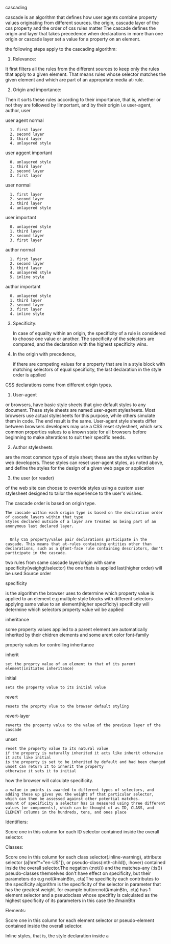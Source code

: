 cascading

  cascade is an algorithm that defines how user agents combine property values originating from different sources.
  the origin, cascade layer of the css property and the order of css rules matter
  The cascade defines the origin and layer that takes precedence when declarations in more than one origin or cascade layer set a value for a property on an element.


the following steps apply to the cascading algorithm:


1. Relevance:

  It first filters all the rules from the different sources to keep only the rules that apply to a given element. That means rules whose selector matches the given element and which are part of an appropriate media at-rule.


2. Origin and importance: 

  Then it sorts these rules according to their importance, that is, whether or not they are followed by !important, and by their origin i.e user-agent, author, user


  user agent normal

      1. first layer
      2. second layer
      3. third layer
      4. unlayered style

  user aggent important

      0. unlayered style
      1. third layer
      2. second layer
      3. first layer
      
  user normal

      1. first layer
      2. second layer
      3. third layer
      4. unlayered style

  user important

      0. unlayered style
      1. third layer
      2. second layer
      3. first layer

  author normal

      1. first layer
      2. second layer
      3. third layer
      4. unlayered style
      5. inline style

  author important

      0. unlayered style
      1. third layer
      2. second layer
      3. first layer
      4. inline style


3. Specificity:

    In case of equality within an origin, the specificity of a rule is considered to choose one value or another. The specificity of the selectors are compared, and the declaration with the highest specificity wins.

4.  In the origin with precedence,

     if there are competing values for a property that are in a style block with matching selectors of equal specificity, the last declaration in the style order is applied


CSS declarations come from different origin types.

1. User-agent

  or browsers, have basic style sheets that give default styles to any document. These style sheets are named user-agent stylesheets. Most browsers use actual stylesheets for this purpose, while others simulate them in code. The end result is the same.
  User-agent style sheets differ between browsers developers may use a CSS reset stylesheet, which sets common properties values to a known state for all browsers before beginning to make alterations to suit their specific needs.

2. Author stylesheets 

  are the most common type of style sheet; these are the styles written by web developers. These styles can reset user-agent styles, as noted above, and define the styles for the design of a given web page or application

3. the user (or reader) 

  of the web site can choose to override styles using a custom user stylesheet designed to tailor the experience to the user's wishes. 

  The cascade order is based on origin type. 

    The cascade within each origin type is based on the declaration order of cascade layers within that type
    Styles declared outside of a layer are treated as being part of an anonymous last declared layer.


      Only CSS property/value pair declarations participate in the cascade. This means that at-rules containing entities other than declarations, such as a @font-face rule containing descriptors, don't participate in the cascade.




two rules from same cascade layer/origin with same specificity(weighgt/selector) the one thats is applied last(higher order) will be used
Source order

specificity

  is the algorithm the browser uses to determine which property value is applied to an element
  e.g multiple style blocks with different selectors applying same value to an element(higher specificity)
  specificity will determine which selectors property value wil be applied 


inheritance

  some property values applied to a parent element are automatically inherited by their chidren elements and some arent 
  color font-family


property values for controlling inheritance 

  inherit

    set the proprty value of an element to that of its parent element(initiates inheritance)
  initial

    sets the property value to its initial value

  revert

    resets the proprty vlue to the browser default styling

  revert-layer

    reverts the property value to the value of the previous layer of the cascade

  unset

    reset the property value to its natural value
    if the property is naturally inherited it acts like inherit otherwise it acts like initial
    is the property is set to be inherited by default and had been changed  unset can return it to inherit the property
    otherwise it sets it to initial


 how the browser will calculate specificity.

    a value in points is awarded to different types of selectors, and adding these up gives you the weight of that particular selector, which can then be assessed against other potential matches.
    amount of specificity a selector has is measured using three different values (or components), which can be thought of as ID, CLASS, and ELEMENT columns in the hundreds, tens, and ones place


Identifiers: 
  
  Score one in this column for each ID selector contained inside the overall selector.


Classes: 

  Score one in this column for each class selector(.inline-warning), attribute selector (a[href*="en-US"]), or pseudo-class(:nth-child(), :hover) contained inside the overall selector.The negation (:not()) and the matches-any (:is()) pseudo-classes themselves don't have effect on specificity, but their parameters do e.g not(#mainBtn, .cta)The specificity each contributes to the specificity algorithm is the specificity of the selector in parameter that has the greatest weight. for example button:not(#mainBtn, .cta)
  has 1 element selector and a pseudoclass whose specifity is calculated as the highest specificity of its parameters in this case the 
  #mainBtn


Elements: 

  Score one in this column for each element selector or pseudo-element contained inside the overall selector.
  
  Inline styles, that is, the style declaration inside a <style> attribute take precedence over all normal styles, no matter the specificity.

    There are three factors to consider, listed here in increasing order of importance. Later ones overrule earlier ones

      Source order

      Specificity
      
      Importance


The effect of CSS location

  it is important to note that the precedence of a CSS declaration depends on what stylesheet and cascade layer it is specified in.
  possible for users to set custom stylesheets to override the developer's styles
  declare developer styles in cascade layers
  you can make non-layered styles override styles declared in layers
  you can make styles declared in later layers override styles from earlier declared layers
  you can import the external stylesheet into a cascade layer so that all of your styles easily override the imported styles without worrying about third-party selector specificity.


Order of overriding declarations

  1. Declarations in user agent style sheets (e.g. the browser's default styles, used when no other styling is set).
  2. Declarations in user stylesheets  (custom styles set by a user).
  3. Declarations in author stylesheets (these are the styles set by us, the web developers).
  4. Important declarations in author style sheets
  5. Important declarations in user style sheets
  6. Important declarations in user agent style sheets



      When you declare CSS in cascade layers, the order of precedence is determined by the order in which the layers are declared
      CSS styles declared outside of any layer are combined together, in the order in which those styles are declared, into an unnamed layer, as if it were the last declared layer.
      later layers take precedence over earlier defined layers except for the important declarations, which take precedence over all other declarations.

      When you have multiple style blocks in different layers providing competing values for a property on a single element
      the layer in which the styles are declared determine the precedence
      Specifity between layers doesn't matter, but specificity within a single layer still does.

    Precedence Order,	Style Origin,	Importance

        user-agent - first declared layer	normal
        user-agent - last declared layer
        user-agent - unlayered styles

   
        user - first declared layer	normal
        user - last declared layer
        user - unlayered styles

        author - first declared layer	normal
        author - last declared layer
        author - unlayered styles
        inline style

        animations	

        author - unlayered styles	!important
        author - last declared layer
        author - first declared layer
        inline style

        user - unlayered styles	!important
        user - last declared layer
        user - first declared styles

        user-agent - unlayered styles	!important
        user-agent - last declared layer
        user-agent - first declared styles

    	  transitions	


Resetting styles

  After your content has finished altering styles, it may find itself in a situation where it needs to restore them to a known state. This may happen in cases of animations, theme changes, and so forth.The CSS property all lets you quickly set (almost) everything in CSS back to a known state.

    all lets you opt to immediately restore all properties to:

      1. initial (default) state 
      2. a specific origin (the user-agent stylesheet, the author stylesheet, or the user stylesheet unset
      3. the state inherited from the previous level of the cascade  revert layer

    Important styles declared outside of any cascade layer have lower precedence than those declared as part of a layer



SELECTORS

  ID 

  CLASSES

  TYPE/ELEMENTS

  PSEUDO-CLASSES selects elements that are in a specific state,

  PSEUDO-ELEMENTS style part of an element other than the element itself

  universal selector *


      article :first-child selects all the first children of the article element

      article:first-child selects any article element that is the first child of its parent

  Child combinator >

    It matches only those elements matched by the second selector that are the direct children of elements matched by the first
    Descendant elements further down the hierarchy don't match
    article > p selects all the paragraphs that are direct children of the article element

  Descendant combinator (" ")

    typically represented by a single space (" ") character
    two selectors such that elements matched by the second selector are selected if they have an ancestor (parent, parent's parent, parent's parent's parent, etc) element matching the first selector.
    article p selects all the paragraphs that are descendants of the article element 
    Selectors that utilize a descendant combinator are called descendant selectors.


  Adjacent sibling combinator

    The adjacent sibling selector (+) is placed between two CSS selectors. 
    It matches only those elements matched by the second selector that are <i>the next sibling</i> (immediately preceded) element of the first selector. they have to be directly adjacent to each other.
    p + img

  General sibling combinator

    select siblings of an element even if they are not directly adjacent to the element itself.
    article ~ p selects all the incidences of p that are  that come anywhere after img element and may not be immediate siblings
    the ~ combinator is used to select siblings of an element, even if they are not directly adjacent to the element itself.


      trageting classes on particluar elements use the type.class notation



  targeting elements by attribute

    li[class] selects all the list items that have the class attribute
    li[class="a"] selects all the list items that have the class attribute set to "a" and no other clases
    li[class~="a"] selects all the list items that have the class attribute set to "a" or another space-separated  class "b" and no other classes


  Substring matching selectors

    li[class^="box-"] selects all the list items that have the class attribute set to a value that starts with "box-"
    li[class$="-box"] selects all the list items that have the class attribute set to a value that ends with "-box"
    li[class*="-box"] selects all the list items that have the class attribute set to a value that contains "-box" anywhere in the value

      Element indices are 1-based.









The box model

Everything in CSS has a box around.

two types of boxes

  1. block box
  2. inline box

TYPES OF DISPLAY

  OUTER DISPLAY TYPE - BLOCK, INLINE

  INNER DISPLAY TYPE - flex, inline-flex, inline-block, block-inline, inline-block, none


block box

  The box will break onto a new line.
  The width and height properties are respected.
  Padding, margin and border will cause other elements to be pushed away from the box
  The box will extend in the inline direction to fill the space available in its container. In most cases, the box will become as wide as its container, filling up 100% of the space available.

inline box

  The box will not break onto a new line.
  The width and height properties will not apply
  Vertical padding, margins, and borders will apply but will not cause other inline boxes to move away from the box.
  Horizontal padding, margins, and borders will apply and will cause other inline boxes to move away from the box.
  Some HTML elements, such as <a>, <span>, <em> and <strong> use inline as their outer display type by default.

CSS box model

  how the different parts of a box — margin, border, padding, and content — work together to create a box that you can see on a page
  Content box: The area where your content is displayed; size it using properties like inline-size and block-size or width and height.
  Padding box: The padding sits around the content as white space; size it using padding and related properties.
  Border box: The border box wraps the content and any padding; size it using border and related properties.
  Margin box: The margin is the outermost layer, wrapping the content, padding, and border as whitespace between this box and other elements; size it using margin and related properties.


The standard CSS box model

  Any padding and border is added to the content box width to get the full width occupied by the box.
  the margin is not counted towards the actual size of the box — sure, it affects the total space that the box will take up on the page, but only the space outside the box.
    .box {
      box-sizing: content-box;
    }

The alternative CSS box 

  any width is the width of the visible box on the page.The content area width is that width minus the width for the padding and border.
  No need to add up the border and padding to get the real size of the box.


    html {
      box-sizing: border-box;
    }
    *, *::before, *::after {
      box-sizing: inherit;
    }



Margin

  The margin is an invisible space around your box. It pushes other elements away from the box.
  Margins can have positive or negative values. Setting a negative margin on one side of your box can cause it to overlap other things on the page.

Margin collapsing

  The top and bottom margins of blocks are sometimes combined (collapsed) into a single margin whose size is the largest of the individual margins (or just one of them, if they are equal), 


  two elements whose margins touch have positive or negative margins:
    1. Two positive margins will combine to become one margin. Its size will be equal to the largest individual margin.
    2. Two negative margins will combine to become one margin. Its size will be equal to the smallest individual margin. the one closest to zero
    3. If one margin is negative, its value will be subtracted from the total.


Margin collapsing occurs in three basic cases:

  Adjacent siblings

    The margins of adjacent siblings are collapsed into a single margin.
  No content separating parent and descendants
    The margins of the parent and descendants are collapsed into a single margin.
    If there is no border, padding, inline part The collapsed margin ends up outside the parent.
  Empty blocks
  If there is no border, padding, inline content, height, or min-height to separate a block's margin-top from its margin-bottom, then its top and bottom margins collapse.




Borders

    The border is drawn between the margin and the padding of a box. If you are using the standard box model, the size of the border is added to the width and height of the box. If you are using the alternative box model then the size of the border makes the content box smaller as it takes up some of that available width and height.





Padding

  The padding sits between the border and the content area and is used to push the content away from the border. Unlike margins, you cannot have a negative padding. Any background applied to your element will display behind the padding.


display: inline-block

  special value of display, which provides a middle ground between inline and block
  use it if you do not want an item to break onto a new line but you want its height and width to be respected
  unlike inline
  The width and height properties are respected.
    padding, margin, and border will cause other elements to be pushed away from the box.
    It does not, however, break onto a new line,

      for example a span with a width height padding and border appllied to it
      the height and width are ignored
      the vertical margin padding and border apply but do not make the sorrounding items respect the width and height of the span
      the horizontal margin padding and border apply and make the surrounding items respect horizontal space
      if you add inline block the item doesnt break to ane wline but its vertical boder margin and padding apply and make the surrounding items respect the height of the span

      when padding of an inline element appears to overlap the border of the parent block set the display of the element to inline-blockso that its vertical space is respected

  <img  href="https://developer.mozilla.org/en-US/docs/Learn/CSS/Building_blocks/The_box_model/box-model-devtools.png"/>


  A writing mode in CSS refers to whether the text is running horizontally or vertically. The writing-mode  property lets us switch from one writing mode to another.

  writing-mode: horizontal-tb

    a writing mode that is written horizontally and block direction from the top of the page to the bottom of the page. 
    block-top to bottom inline block-left to right

  writing-mode: vertical-lr

    this is a writing mode that is written vertically and block direction is from left to right. 
    block-left to right inline block-top to bottom
  writing-mode: vertical-rl

    this is a writing mode that is written vertically and  block flows from right to left.
    block-right to left inline top to bottom



    When we switch the writing mode, we are changing which direction is block and which is inline.

      In a horizontal-tb writing mode the block direction runs from top to bottom;
      In a vertical-lr writing mode the block direction runs from left to right;
      In a vertical-rl writing mode the block direction runs from right to left.

  block dimension is always the direction blocks are displayed on the page in the writing mode in use
  inline dimension is always the direction a sentence flows.
      ![alt text](https://developer.mozilla.org/en-US/docs/Learn/CSS/Building_blocks/Handling_different_text_directions/horizontal-tb.png)

Logical properties and values (flow relative versions of the physical properties)

  two boxes again — one with a horizontal-tb writing mode and one with vertical-rl. I have given both of these boxes a width. You can see that when the box is in the vertical writing mode, it still has a width, and this is causing the text to overflow.
  When we're in a vertical writing mode we want the box to expand in the block dimension just like it does in the horizontal mode
  CSS has recently developed a set of mapped properties. These essentially replace physical properties — things like width and height — with logical, or flow relative versions.
  The property mapped to width when in a horizontal writing mode is called inline-size  it refers to the size in the inline dimension
  The property for height is named block-size and is the size in the block dimension.
  margin-block-start and margin-block-end are the margins in the block dimension. top to bottom
  margin-inline-start and margin-inline-end are the margins in the inline dimension. left to right
  padding-block-start and padding-block-end are the paddings in the block dimension. top to bottom
  padding-inline-start and padding-inline-end are the paddings in the inline dimension. left to right

  margin-block-start — this will always refer to the margin at the start of the block dimension.
  margin-block-end — this will always refer to the margin at the end of the block dimension.
  margin-inline-start — this will always refer to the margin at the start of the inline dimension.
  margin-inline-end — this will always refer to the margin at the end of the inline dimension.

  top - block-start
  bottom - block-end
  left - inline-start
  right - inline-end


  Block Formatting Context

  when you use a value of overflow such as scroll or auto, you create a Block Formatting Context
  The content of the box that you have changed the value of overflow for acquires a self-contained layout. Content outside the container cannot poke into the container, and nothing can poke out of that container into the surrounding layout. This enables scrolling behavior


CSS values and units

  Lengths

    The numeric type you will come across most frequently is <length>. For example, 10px (pixels) or 30em. There are two types of lengths used in CSS — relative and absolute.
    Absolute length units

      they are not relative to anything else, and are generally considered to always be the same size.
          Unit	Name	Equivalent to
          cm	Centimeters	1cm = 37.8px = 25.2/64in
          mm	Millimeters	1mm = 1/10th of 1cm
          Q	Quarter-millimeters	1Q = 1/40th of 1cm
          in	Inches	1in = 2.54cm = 96px
          pc	Picas	1pc = 1/6th of 1in
          pt	Points	1pt = 1/72nd of 1in
          px	Pixels	1px = 1/96th of 1in

    
   

